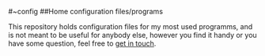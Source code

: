 #~config
##Home configuration files/programs

This repository holds configuration files for my most used programms, and is not meant to be useful for anybody else, however you find it handy or you have some question, feel free to [get in touch](https://github.com/ixxra"). 
